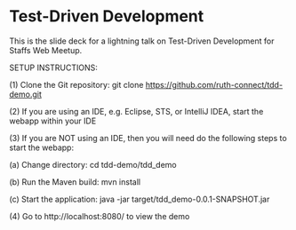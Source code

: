 # Test-Driven Development

This is the slide deck for a lightning talk on Test-Driven Development for Staffs Web Meetup.


SETUP INSTRUCTIONS:

(1) Clone the Git repository: git clone https://github.com/ruth-connect/tdd-demo.git

(2) If you are using an IDE, e.g. Eclipse, STS, or IntelliJ IDEA, start the webapp within your IDE

(3) If you are NOT using an IDE, then you will need do the following steps to start the webapp:

(a) Change directory: cd tdd-demo/tdd_demo

(b) Run the Maven build: mvn install

(c) Start the application: java -jar target/tdd_demo-0.0.1-SNAPSHOT.jar

(4) Go to http://localhost:8080/ to view the demo
